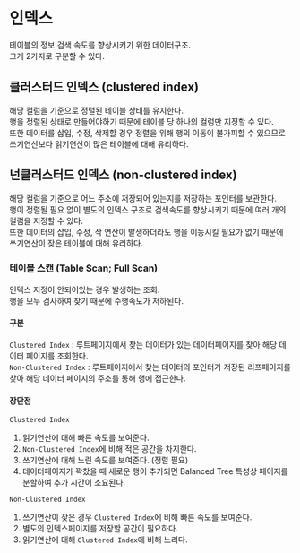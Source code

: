 # 인덱스
테이블의 정보 검색 속도를 향상시키기 위한 데이터구조. <br/>
크게 2가지로 구분할 수 있다.

## 클러스터드 인덱스 (clustered index)
해당 컬럼을 기준으로 정렬된 테이블 상태를 유지한다. <br/>
행을 정렬된 상태로 만들어야하기 때문에 테이블 당 하나의 컬럼만 지정할 수 있다. <br/>
또한 데이터를 삽입, 수정, 삭제할 경우 정렬을 위해 행의 이동이 불가피할 수 있으므로 쓰기연산보다 읽기연산이 많은 테이블에 대해 유리하다.

## 넌클러스터드 인덱스 (non-clustered index)
해당 컬럼을 기준으로 어느 주소에 저장되어 있는지를 저장하는 포인터를 보관한다. <br/>
행이 정렬될 필요 없이 별도의 인덱스 구조로 검색속도를 향상시키기 때문에 여러 개의 컬럼을 지정할 수 있다. <br/>
또한 데이터의 삽입, 수정, 삭 연산이 발생하더라도 행을 이동시킬 필요가 없기 때문에 쓰기연산이 잦은 테이블에 대해 유리하다.

### 테이블 스캔 (Table Scan; Full Scan)
인덱스 지정이 안되어있는 경우 발생하는 조회. <br/>
행을 모두 검사하여 찾기 때문에 수행속도가 저하된다.


#### 구분
```Clustered Index``` : 루트페이지에서 찾는 데이터가 있는 데이터페이지를 찾아 해당 데이터 페이지를 조회한다.<br/>
```Non-Clustered Index``` : 루트페이지에서 찾는 데이터의 포인터가 저장된 리프페이지를 찾아 해당 데이터 페이지의 주소를 통해 행에 접근한다. <br/>

#### 장단점
```Clustered Index```
1. 읽기연산에 대해 빠른 속도를 보여준다.
2. ```Non-Clustered Index```에 비해 적은 공간을 차지한다.
3. 쓰기연산에 대해 느린 속도를 보여준다. (정렬 필요)
4. 데이터페이지가 꽉찼을 때 새로운 행이 추가되면 Balanced Tree 특성상 페이지를 분할하여 추가 시간이 소요된다.

```Non-Clustered Index```
1. 쓰기연산이 잦은 경우 ```Clustered Index```에 비해 빠른 속도를 보여준다.
2. 별도의 인덱스페이지를 저장할 공간이 필요하다.
3. 읽기연산에 대해 ```Clustered Index```에 비해 느리다.
